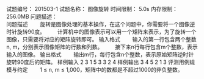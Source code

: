 试题编号：	201503-1
试题名称：	图像旋转
时间限制：	5.0s
内存限制：	256.0MB
问题描述：	
问题描述
　　旋转是图像处理的基本操作，在这个问题中，你需要将一个图像逆时针旋转90度。
　　计算机中的图像表示可以用一个矩阵来表示，为了旋转一个图像，只需要将对应的矩阵旋转即可。
输入格式
　　输入的第一行包含两个整数n, m，分别表示图像矩阵的行数和列数。
　　接下来n行每行包含m个整数，表示输入的图像。
输出格式
　　输出m行，每行包含n个整数，表示原始矩阵逆时针旋转90度后的矩阵。
样例输入
2 3
1 5 3
3 2 4
样例输出
3 4
5 2
1 3
评测用例规模与约定
　　1 ≤ n, m ≤ 1,000，矩阵中的数都是不超过1000的非负整数。
